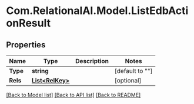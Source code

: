 
# Com.RelationalAI.Model.ListEdbActionResult

## Properties

Name | Type | Description | Notes
------------ | ------------- | ------------- | -------------
**Type** | **string** |  | [default to ""]
**Rels** | [**List&lt;RelKey&gt;**](RelKey.md) |  | [optional] 

[[Back to Model list]](../README.md#documentation-for-models)
[[Back to API list]](../README.md#documentation-for-api-endpoints)
[[Back to README]](../README.md)

